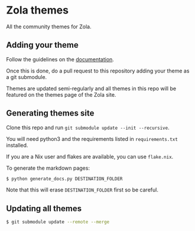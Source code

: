 # Zola themes

All the community themes for Zola.

## Adding your theme

Follow the guidelines on the [documentation](https://www.getzola.org/documentation/themes/creating-a-theme/).

Once this is done, do a pull request to this repository adding your theme as a git submodule.

Themes are updated semi-regularly and all themes in this repo will be featured on the themes page of the Zola site.

## Generating themes site

Clone this repo and run `git submodule update --init --recursive`.

You will need python3 and the requirements listed in `requirements.txt` installed.

If you are a Nix user and flakes are available, you can use `flake.nix`.

To generate the markdown pages:

```bash
$ python generate_docs.py DESTINATION_FOLDER
```

Note that this will erase `DESTINATION_FOLDER` first so be careful.

## Updating all themes

```bash
$ git submodule update --remote --merge
```
